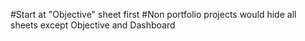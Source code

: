 #Start at "Objective" sheet first
#Non portfolio projects would hide all sheets except Objective and Dashboard
